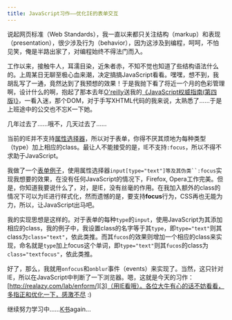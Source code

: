 ```yaml
---
title: JavaScript习作——优化IE的表单交互
---
```

说起网页标准（Web Standards），我一直以来都只关注结构（markup）和表现（presentation），很少涉及行为（behavior），因为这涉及到编程，呵呵，不怕见笑，俺是半路出家了，对编程始终不得法门而入。

工作以来，接触牛人，耳濡目染，近朱者赤，不知不觉也知道了些结构语法什么的。上周某日无聊至极心血来潮，决定搞搞JavaScript看看。嘿嘿，想不到，我胡乱写了一通，竟然达到了我预想的效果！于是我抛下看了将近一个月的色彩管理啊，设计什么的啊，抱起了那本去年[O'reilly][0]送我的[《JavaScript权威指南(第四版)》][1]，一看入迷，那个DOM，对于手写XHTML代码的我来说，太熟悉了……于是上班途中的公交也不忘K一下她。

几年过去了……哦不，几天过去了……

当前的IE并不支持[属性选择器][2]，所以对于表单，你得不厌其烦地为每种类型（type）加上相应的class。最让人不能接受的是，IE不支持`:focus`，所以不得不求助于JavaScript。

我做了一个[表单例子][3]，使用属性选择器`input[type="text"]等及其伪类``:focus`实现我想要的效果，在没有任何JavaScript的情况下，Firefox, Opera工作完美。但是，你知道我要说什么了，对，是IE，没有丝毫的作用。在我加入额外的class的情况下可以为IE进行样式化，然而遗憾的是，要支持**focus**行为，CSS再也无能为力，所以，让JavaScript出马吧。

我的实现思想是这样的。对于表单的每种`type`的`input`，使用JavaScript为其添加相应的class，我的例子中，我设置class的名字等于其`type`，即`type="text"`则其class为`class="text"`，依此类推。而其`fucos`的效果则增加一个相应的class来实现，命名就是`type`加上focus这个单词，即`type="text"`则其`fucos`的class为`class="textfocus"`，依此类推。

好了，那么，我就用`onfocus`和`onblur`事件（events）来实现了。当然，这只针对IE，所以在JavaScript中判断了一下浏览器。嗯，这就是今天的习作：[http://realazy.com/lab/enform/][3]（用IE看哦）。各位大牛有心的话不妨看看，多指正和优化一下，感激不尽 :)

继续努力学习中……[K书][4]again...

[0]: http://oreilly.com.cn
[1]: http://oreilly.com.cn/book.php?bn=7-111-11091-9
[2]: /posts/2005-08-29-css-attrib-selector.html
[3]: http://realazy.com/lab/enform/
[4]: http://www.douban.com/people/realazy/
